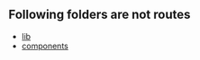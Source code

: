 ## Following folders are not routes

- [lib](https://github.com/Riddhiman007/bems/master/tree/app/lib)
- [components](https://github.com/Riddhiman007/bems/master/tree/app/components)

